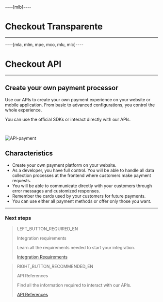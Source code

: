 ----[mlb]----
# Checkout Transparente
------------
----[mla, mlm, mpe, mco, mlu, mlc]----
# Checkout API
------------

## Create your own payment processor

Use our APIs to create your own payment experience on your website or mobile application. From basic to advanced configurations, you control the whole experience.

You can use the official SDKs or interact directly with our APIs.

<br>

![API-payment](/images/api/api-intro-en.jpg)

## Characteristics

* Create your own payment platform on your website.
* As a developer, you have full control. You will be able to handle all data collection processes at the frontend where customers make payment requests.
* You will be able to communicate directly with your customers through error messages and customized responses.
* Remember the cards used by your customers for future payments.
* You can use either all payment methods or offer only those you want.

---
### Next steps

> LEFT_BUTTON_REQUIRED_EN
>
> Integration requirements
>
> Learn all the requirements needed to start your integration.
>
> [Integration Requirements](https://www.mercadopago[FAKER][URL][DOMAIN]/developers/en/guides/payments/api/previous-requirements/)

> RIGHT_BUTTON_RECOMMENDED_EN
>
> API References
>
> Find all the information required to interact with our APIs.
>
> [API References](https://www.mercadopago[FAKER][URL][DOMAIN]/developers/en/reference/)
